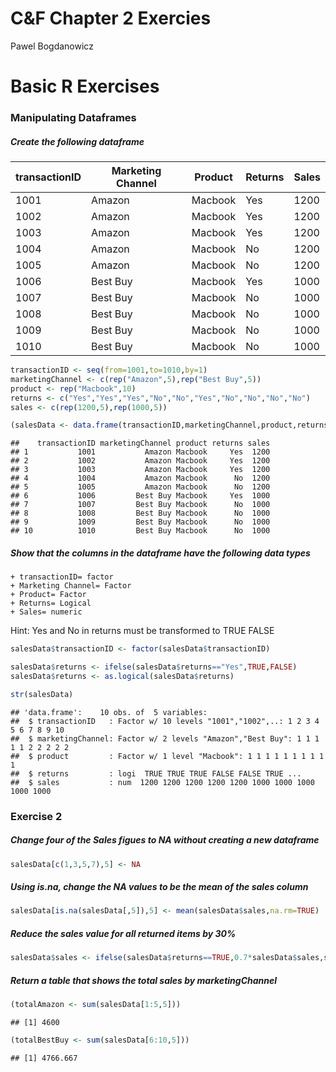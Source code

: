 # C&F Chapter 2 Exercies
Pawel Bogdanowicz  

# Basic R Exercises

### Manipulating Dataframes

##### Create the following dataframe

transactionID | Marketing Channel | Product | Returns | Sales
--------------|-------------------|---------|--------|------
1001 | Amazon | Macbook | Yes | 1200
1002 | Amazon | Macbook | Yes | 1200
1003 | Amazon | Macbook | Yes | 1200
1004 | Amazon | Macbook | No | 1200
1005 | Amazon | Macbook | No | 1200
1006 | Best Buy | Macbook | Yes  | 1000
1007 | Best Buy | Macbook | No | 1000
1008 | Best Buy | Macbook | No | 1000
1009 | Best Buy | Macbook | No | 1000
1010 | Best Buy | Macbook | No | 1000


```r
transactionID <- seq(from=1001,to=1010,by=1)
marketingChannel <- c(rep("Amazon",5),rep("Best Buy",5))
product <- rep("Macbook",10)
returns <- c("Yes","Yes","Yes","No","No","Yes","No","No","No","No")
sales <- c(rep(1200,5),rep(1000,5))

(salesData <- data.frame(transactionID,marketingChannel,product,returns,sales))
```

```
##    transactionID marketingChannel product returns sales
## 1           1001           Amazon Macbook     Yes  1200
## 2           1002           Amazon Macbook     Yes  1200
## 3           1003           Amazon Macbook     Yes  1200
## 4           1004           Amazon Macbook      No  1200
## 5           1005           Amazon Macbook      No  1200
## 6           1006         Best Buy Macbook     Yes  1000
## 7           1007         Best Buy Macbook      No  1000
## 8           1008         Best Buy Macbook      No  1000
## 9           1009         Best Buy Macbook      No  1000
## 10          1010         Best Buy Macbook      No  1000
```

##### Show that the columns in the dataframe have the following data types
    + transactionID= factor
    + Marketing Channel= Factor
    + Product= Factor
    + Returns= Logical
    + Sales= numeric
Hint: Yes and No in returns must be transformed to TRUE FALSE
    

```r
salesData$transactionID <- factor(salesData$transactionID)

salesData$returns <- ifelse(salesData$returns=="Yes",TRUE,FALSE)
salesData$returns <- as.logical(salesData$returns)

str(salesData)
```

```
## 'data.frame':	10 obs. of  5 variables:
##  $ transactionID   : Factor w/ 10 levels "1001","1002",..: 1 2 3 4 5 6 7 8 9 10
##  $ marketingChannel: Factor w/ 2 levels "Amazon","Best Buy": 1 1 1 1 1 2 2 2 2 2
##  $ product         : Factor w/ 1 level "Macbook": 1 1 1 1 1 1 1 1 1 1
##  $ returns         : logi  TRUE TRUE TRUE FALSE FALSE TRUE ...
##  $ sales           : num  1200 1200 1200 1200 1200 1000 1000 1000 1000 1000
```

### Exercise 2
##### Change four of the Sales figues to NA without creating a new dataframe


```r
salesData[c(1,3,5,7),5] <- NA
```

##### Using is.na, change the NA values to be the mean of the sales column


```r
salesData[is.na(salesData[,5]),5] <- mean(salesData$sales,na.rm=TRUE)
```

##### Reduce the sales value for all returned items by 30%


```r
salesData$sales <- ifelse(salesData$returns==TRUE,0.7*salesData$sales,salesData$sales)
```

##### Return a table that shows the total sales by marketingChannel


```r
(totalAmazon <- sum(salesData[1:5,5]))
```

```
## [1] 4600
```

```r
(totalBestBuy <- sum(salesData[6:10,5]))
```

```
## [1] 4766.667
```
